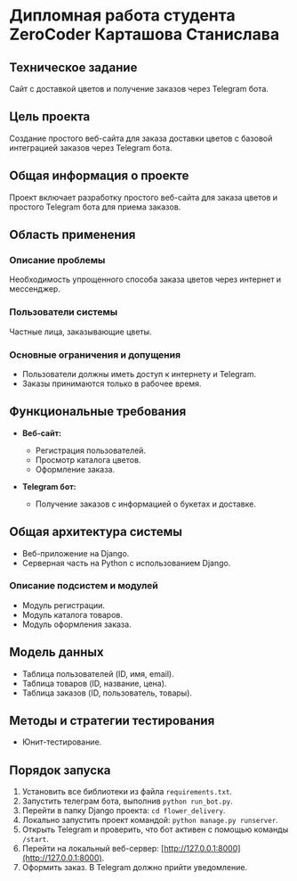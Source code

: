 # Дипломная работа студента ZeroCoder Карташова Станислава

## Техническое задание
Сайт с доставкой цветов и получение заказов через Telegram бота.

## Цель проекта
Создание простого веб-сайта для заказа доставки цветов с базовой интеграцией заказов через Telegram бота.

## Общая информация о проекте
Проект включает разработку простого веб-сайта для заказа цветов и простого Telegram бота для приема заказов.

## Область применения

### Описание проблемы
Необходимость упрощенного способа заказа цветов через интернет и мессенджер.

### Пользователи системы
Частные лица, заказывающие цветы.

### Основные ограничения и допущения
- Пользователи должны иметь доступ к интернету и Telegram.
- Заказы принимаются только в рабочее время.

## Функциональные требования

- **Веб-сайт:**
    - Регистрация пользователей.
    - Просмотр каталога цветов.
    - Оформление заказа.

- **Telegram бот:**
    - Получение заказов с информацией о букетах и доставке.

## Общая архитектура системы
- Веб-приложение на Django.
- Серверная часть на Python с использованием Django.

### Описание подсистем и модулей
- Модуль регистрации.
- Модуль каталога товаров.
- Модуль оформления заказа.

## Модель данных
- Таблица пользователей (ID, имя, email).
- Таблица товаров (ID, название, цена).
- Таблица заказов (ID, пользователь, товары).

## Методы и стратегии тестирования
- Юнит-тестирование.

## Порядок запуска
1. Установить все библиотеки из файла `requirements.txt`.
2. Запустить телеграм бота, выполнив `python run_bot.py`.
3. Перейти в папку Django проекта: `cd flower_delivery`.
4. Локально запустить проект командой: `python manage.py runserver`.
5. Открыть Telegram и проверить, что бот активен с помощью команды `/start`.
6. Перейти на локальный веб-сервер: [http://127.0.0.1:8000](http://127.0.0.1:8000).
7. Оформить заказ. В Telegram должно прийти уведомление.